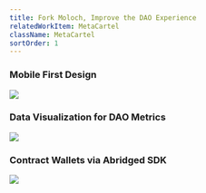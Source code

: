 ```yaml
---
title: Fork Moloch, Improve the DAO Experience
relatedWorkItem: MetaCartel
className: MetaCartel
sortOrder: 1
---
```


### Mobile First Design
![](/img/work/MC__Micro.gif)

### Data Visualization for DAO Metrics

![](/img/work/MC__DataViz.gif)

### Contract Wallets via Abridged SDK

![](/img/work/MC__Account.gif)
